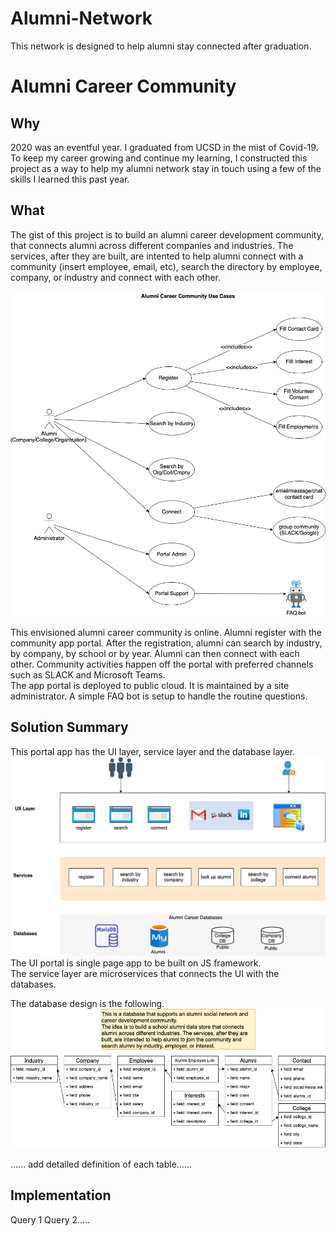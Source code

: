 # Alumni-Network
This network is designed to help alumni stay connected after graduation. 

# Alumni Career Community

## Why

2020 was an eventful year. I graduated from UCSD in the mist of Covid-19. To keep my career growing and continue my learning, I constructed this project as a way to help my alumni network stay in touch using a few of the skills I learned this past year. 


## What

The gist of this project is to build an alumni career development community, that connects alumni across different companies and industries. The services, after they are built, are intented to help alumni connect with a community (insert employee, email, etc), search the directory by employee, company, or industry and connect with each other.

<!--Alumni Career Community (./Alumni%20Project-Context%20diagrams.png) -->

![Alumni Career Community Use Cases](Alumni%20Project-Use%20Cases.png)

This envisioned alumni career community is online.  Alumni register with the community app portal. After the registration, alumni can search by industry, by company, by school or by year.  Alumni can then connect with each other. Community activities happen off the portal with preferred channels such as SLACK and Microsoft Teams.  
The app portal is deployed to public cloud. It is maintained by a site administrator. A simple FAQ bot is setup to handle the routine questions.  

## Solution Summary
This portal app has the UI layer, service layer and the database layer.  
![Alumni Career Community Context](Alumni%20Project-Context%20diagrams.png)
The UI portal is single page app to be built on JS framework.  
The service layer are microservices that connects the UI with the databases. 

The database design is the following. 
![Alumni Career Community Database](Alumni%20Project-data%20modeling.png)

......  add detailed definition of each table......

## Implementation
Query 1
Query 2.....
